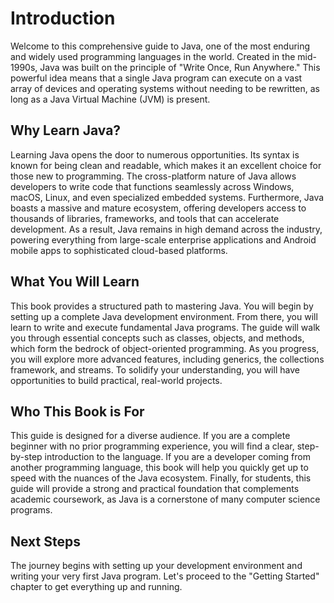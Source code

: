 # Introduction

Welcome to this comprehensive guide to Java, one of the most enduring and widely used programming languages in the world. Created in the mid-1990s, Java was built on the principle of "Write Once, Run Anywhere." This powerful idea means that a single Java program can execute on a vast array of devices and operating systems without needing to be rewritten, as long as a Java Virtual Machine (JVM) is present.

## Why Learn Java?

Learning Java opens the door to numerous opportunities. Its syntax is known for being clean and readable, which makes it an excellent choice for those new to programming. The cross-platform nature of Java allows developers to write code that functions seamlessly across Windows, macOS, Linux, and even specialized embedded systems. Furthermore, Java boasts a massive and mature ecosystem, offering developers access to thousands of libraries, frameworks, and tools that can accelerate development. As a result, Java remains in high demand across the industry, powering everything from large-scale enterprise applications and Android mobile apps to sophisticated cloud-based platforms.

## What You Will Learn

This book provides a structured path to mastering Java. You will begin by setting up a complete Java development environment. From there, you will learn to write and execute fundamental Java programs. The guide will walk you through essential concepts such as classes, objects, and methods, which form the bedrock of object-oriented programming. As you progress, you will explore more advanced features, including generics, the collections framework, and streams. To solidify your understanding, you will have opportunities to build practical, real-world projects.

## Who This Book is For

This guide is designed for a diverse audience. If you are a complete beginner with no prior programming experience, you will find a clear, step-by-step introduction to the language. If you are a developer coming from another programming language, this book will help you quickly get up to speed with the nuances of the Java ecosystem. Finally, for students, this guide will provide a strong and practical foundation that complements academic coursework, as Java is a cornerstone of many computer science programs.

## Next Steps

The journey begins with setting up your development environment and writing your very first Java program. Let's proceed to the "Getting Started" chapter to get everything up and running.